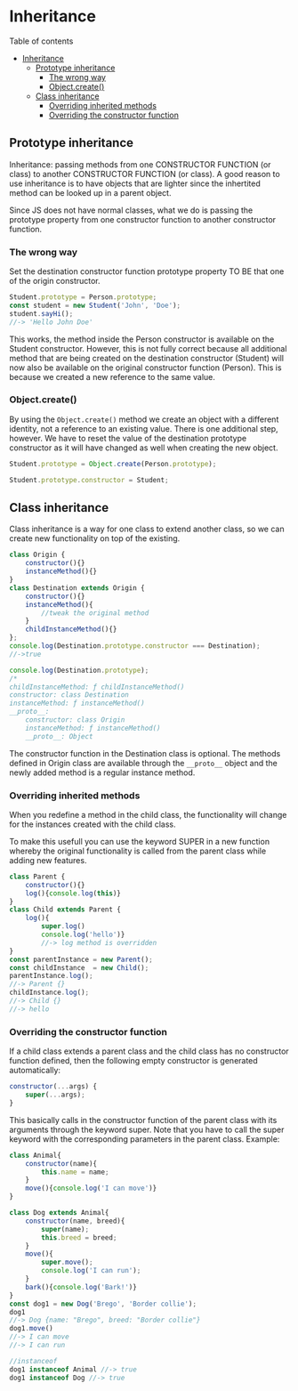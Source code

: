 # Inheritance
Table of contents
- [Inheritance](#inheritance)
	- [Prototype inheritance](#prototype-inheritance)
		- [The wrong way](#the-wrong-way)
		- [Object.create()](#objectcreate)
	- [Class inheritance](#class-inheritance)
		- [Overriding inherited methods](#overriding-inherited-methods)
		- [Overriding the constructor function](#overriding-the-constructor-function)

## Prototype inheritance
Inheritance: passing methods from one CONSTRUCTOR FUNCTION (or class) to another CONSTRUCTOR FUNCTION (or class). A good reason to use inheritance is to have objects that are lighter since the inhertited method can be looked up in a parent object.

Since JS does not have normal classes, what we do is passing the prototype property from one constructor function to another constructor function. 
### The wrong way
Set the destination constructor function prototype property TO BE that one of the origin constructor.
```js
Student.prototype = Person.prototype;
const student = new Student('John', 'Doe');
student.sayHi(); 
//-> 'Hello John Doe'
```
This works, the method inside the Person constructor is available on the Student constructor. However, this is not fully correct because all additional method that are being created on the destination constructor (Student) will now also be available on the original constructor function (Person). This is because we created a new reference to the same value.
### Object.create()
By using the `Object.create()` method we create an object with a different identity, not a reference to an existing value. There is one additional step, however. We have to reset the value of the destination prototype constructor as it will have changed as well when creating the new object.
```js
Student.prototype = Object.create(Person.prototype);

Student.prototype.constructor = Student;
```
## Class inheritance
Class inheritance is a way for one class to extend another class,
so we can create new functionality on top of the existing.
```js
class Origin {
	constructor(){}
	instanceMethod(){}
}
class Destination extends Origin {
	constructor(){}
	instanceMethod(){
		//tweak the original method
	}
	childInstanceMethod(){}
};
console.log(Destination.prototype.constructor === Destination); 	
//->true

console.log(Destination.prototype);
/*
childInstanceMethod: ƒ childInstanceMethod()
constructor: class Destination
instanceMethod: ƒ instanceMethod()
__proto__:
	constructor: class Origin
	instanceMethod: ƒ instanceMethod()
	__proto__: Object
```
The constructor function in the Destination class is optional. The methods defined in Origin class are available through the `__proto__` object and the newly added method is a regular instance method.

### Overriding inherited methods
When you redefine a method in the child class, the functionality will change for the instances created with the child class. 

To make this usefull you can use the keyword SUPER in a new function whereby the original functionality is called from the parent class while adding new features.
```js
class Parent {
	constructor(){}
	log(){console.log(this)}
}
class Child extends Parent {
	log(){
		super.log()
		console.log('hello')}	
		//-> log method is overridden
}
const parentInstance = new Parent();
const childInstance  = new Child();
parentInstance.log();
//-> Parent {}
childInstance.log();
//-> Child {}
//-> hello
```
### Overriding the constructor function
If a child class extends a parent class and the child class has no constructor function defined, then the following empty constructor is generated automatically:
```js
constructor(...args) {
    super(...args);
}
```
This basically calls in the constructor function of the parent class with its arguments through the keyword super. Note that you have to call the super keyword with the corresponding parameters in the parent class.
Example:
```js
class Animal{
	constructor(name){
		this.name = name;
	}
	move(){console.log('I can move')}
}

class Dog extends Animal{
	constructor(name, breed){
		super(name);
		this.breed = breed;
	}
	move(){
		super.move();
		console.log('I can run');
	}
	bark(){console.log('Bark!')}
}
const dog1 = new Dog('Brego', 'Border collie');
dog1
//-> Dog {name: "Brego", breed: "Border collie"}
dog1.move()
//-> I can move
//-> I can run

//instanceof
dog1 instanceof Animal //-> true
dog1 instanceof Dog //-> true
```